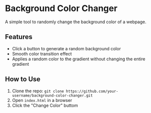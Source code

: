 # Background Color Changer

A simple tool to randomly change the background color of a webpage.

## Features

- Click a button to generate a random background color
- Smooth color transition effect
- Applies a random color to the gradient without changing the entire gradient

## How to Use

1. Clone the repo: `git clone https://github.com/your-username/background-color-changer.git`
2. Open `index.html` in a browser
3. Click the "Change Color" buttom
